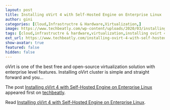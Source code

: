 ```yaml
---
layout: post
title: Installing oVirt 4 with Self-Hosted Engine on Enterprise Linux
author: gini
categories: [Cloud,Infrastructre & Hardware,Virtualization,]
image: https://www.techbeatly.com/wp-content/uploads/2020/03/installing-ovirt-4-with-self-hosted-engine-on-enterprise-linux-1024x575.jpg
tags: [cloud,infrastructre & hardware,virtualization,installing ovirt 4 with self-hosted engine on enterprise linux,ovirt,ovirt engine installation,ovirt installation,ovirt node installation,ovirt self hosted engine,rhv engine,]
ext_url: https://www.techbeatly.com/installing-ovirt-4-with-self-hosted-engine-on-enterprise-linux/
show-avatar: true
featured: false
hidden: false
---
```


<p>oVirt is one of the best free and open-source virtualization solution with enterprise level features. Installing oVirt cluster is simple and straight forward and you&#46;&#46;&#46;</p>
<p>The post <a href="https://www.techbeatly.com/installing-ovirt-4-with-self-hosted-engine-on-enterprise-linux/">Installing oVirt 4 with Self-Hosted Engine on Enterprise Linux</a> appeared first on <a href="https://www.techbeatly.com">techbeatly</a>.</p>

Read [Installing oVirt 4 with Self-Hosted Engine on Enterprise Linux](https://www.techbeatly.com/installing-ovirt-4-with-self-hosted-engine-on-enterprise-linux/).